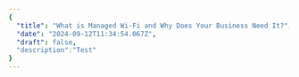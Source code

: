 ```yaml
---
{
  "title": "What is Managed Wi-Fi and Why Does Your Business Need It?",
  "date": "2024-09-12T11:34:54.067Z",
  "draft": false,
  "description":"Test"
}
---
```

        
